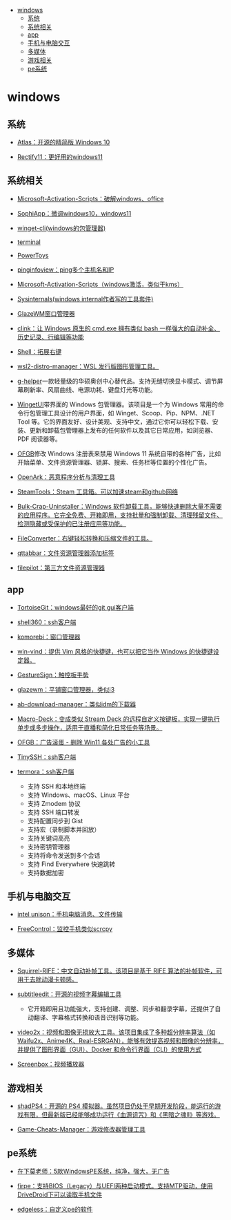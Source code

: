 
<!-- mtoc-start -->

* [windows](#windows)
  * [系统](#系统)
  * [系统相关](#系统相关)
  * [app](#app)
  * [手机与电脑交互](#手机与电脑交互)
  * [多媒体](#多媒体)
  * [游戏相关](#游戏相关)
  * [pe系统](#pe系统)

<!-- mtoc-end -->

# windows

## 系统

- [Atlas：开源的精简版 Windows 10](https://github.com/Atlas-OS/Atlas)

- [Rectify11：更好用的windows11](https://github.com/Rectify11/Installer)

## 系统相关

- [Microsoft-Activation-Scripts：破解windows、office](https://github.com/massgravel/Microsoft-Activation-Scripts)

- [SophiApp：微调windows10，windows11](https://github.com/Sophia-Community/SophiApp)

- [winget-cli(windows的包管理器)](https://github.com/microsoft/winget-cli)

- [terminal](https://github.com/microsoft/terminal)

- [PowerToys](https://github.com/microsoft/PowerToys)

- [pinginfoview：ping多个主机名和IP](https://www.nirsoft.net/utils/multiple_ping_tool.html)

- [Microsoft-Activation-Scripts（windows激活，类似于kms）](https://github.com/massgravel/Microsoft-Activation-Scripts)

- [Sysinternals(windows internal作者写的工具套件)](https://docs.microsoft.com/en-us/sysinternals/)

- [GlazeWM窗口管理器](https://github.com/lars-berger/GlazeWM)

- [clink：让 Windows 原生的 cmd.exe 拥有类似 bash 一样强大的自动补全、历史记录、行编辑等功能](https://github.com/chrisant996/clink)

- [Shell：拓展右键](https://github.com/moudey/Shell)

- [wsl2-distro-manager：WSL 发行版图形管理工具。](https://github.com/bostrot/wsl2-distro-manager)

- [g-helper](https://github.com/seerge/g-helper)一款轻量级的华硕奥创中心替代品。支持无缝切换显卡模式、调节屏幕刷新率、风扇曲线、电源功耗、键盘灯光等功能。

- [WingetUI](https://github.com/marticliment/WingetUI)带界面的 Windows 包管理器。该项目是一个为 Windows 常用的命令行包管理工具设计的用户界面，如 Winget、Scoop、Pip、NPM、.NET Tool 等。它的界面友好、设计美观、支持中文，通过它你可以轻松下载、安装、更新和卸载包管理器上发布的任何软件以及其它日常应用，如浏览器、PDF 阅读器等。

- [OFGB](https://github.com/xM4ddy/OFGB)修改 Windows 注册表来禁用 Windows 11 系统自带的各种广告，比如开始菜单、文件资源管理器、锁屏、搜索、任务栏等位置的个性化广告。

- [OpenArk：恶意程序分析与清理工具](https://github.com/BlackINT3/OpenArk)

- [SteamTools：Steam 工具箱。可以加速steam和github网络](https://github.com/BeyondDimension/SteamTools)

- [Bulk-Crap-Uninstaller：Windows 软件卸载工具，能够快速删除大量不需要的应用程序。它完全免费、开箱即用，支持批量和强制卸载、清理残留文件、检测隐藏或受保护的已注册应用等功能。](https://github.com/Klocman/Bulk-Crap-Uninstaller)

- [FileConverter：右键轻松转换和压缩文件的工具。](https://github.com/Tichau/FileConverter)

- [qttabbar：文件资源管理器添加标签](https://github.com/indiff/qttabbar)

- [filepilot：第三方文件资源管理器](https://filepilot.tech/)

## app

- [TortoiseGit：windows最好的git gui客户端](https://github.com/TortoiseGit/TortoiseGit)

- [shell360：ssh客户端](https://github.com/shell360)

- [komorebi：窗口管理器](https://github.com/LGUG2Z/komorebi)

- [win-vind：提供 Vim 风格的快捷键，也可以把它当作 Windows 的快捷键设定器。](https://github.com/pit-ray/win-vind)

- [GestureSign：触控板手势](https://github.com/TransposonY/GestureSign)

- [glazewm：平铺窗口管理器，类似i3](https://github.com/glzr-io/glazewm)

- [ab-download-manager：类似idm的下载器](https://github.com/amir1376/ab-download-manager)

- [Macro-Deck：变成类似 Stream Deck 的远程自定义按键板，实现一键执行单步或多步操作，适用于直播和简化日常任务等场景。](https://github.com/Macro-Deck-App/Macro-Deck)

- [OFGB：广告滚蛋 - 删除 Win11 各处广告的小工具](https://github.com/zetaloop/OFGB)

- [TinySSH：ssh客户端](https://github.com/chenjiaxing6/TinySSH)

- [termora：ssh客户端](https://github.com/TermoraDev/termora)

    - 支持 SSH 和本地终端
    - 支持 Windows、macOS、Linux 平台
    - 支持 Zmodem 协议
    - 支持 SSH 端口转发
    - 支持配置同步到 Gist
    - 支持宏（录制脚本并回放）
    - 支持关键词高亮
    - 支持密钥管理器
    - 支持将命令发送到多个会话
    - 支持 Find Everywhere 快速跳转
    - 支持数据加密

## 手机与电脑交互

- [intel unison：手机电脑消息、文件传输]()

- [FreeControl：监控手机类似scrcpy](https://github.com/pdone/FreeControl)

## 多媒体

- [Squirrel-RIFE：中文自动补帧工具。该项目是基于 RIFE 算法的补帧软件，可用于去除动漫卡顿感。](https://github.com/Justin62628/Squirrel-RIFE)

- [subtitleedit：开源的视频字幕编辑工具](https://github.com/SubtitleEdit/subtitleedit)
    - 它开箱即用且功能强大，支持创建、调整、同步和翻录字幕，还提供了自动翻译、字幕格式转换和语音识别等功能。

- [video2x：视频和图像无损放大工具。该项目集成了多种超分辨率算法（如 Waifu2x、Anime4K、Real-ESRGAN），能够有效提高视频和图像的分辨率，并提供了图形界面（GUI）、Docker 和命令行界面（CLI）的使用方式](https://github.com/k4yt3x/video2x)

- [Screenbox：视频播放器](https://github.com/huynhsontung/Screenbox)

## 游戏相关

- [shadPS4：开源的 PS4 模拟器。虽然项目仍处于早期开发阶段，能运行的游戏有限，但最新版已经能够成功运行《血源诅咒》和《黑暗之魂II》等游戏。](https://github.com/shadps4-emu/shadPS4)

- [Game-Cheats-Manager：游戏修改器管理工具](https://github.com/dyang886/Game-Cheats-Manager)

## pe系统

- [在下莫老师：5款WindowsPE系统，纯净，强大，无广告](https://www.bilibili.com/video/BV19T411G7gW)

- [firpe：支持BIOS（Legacy）与UEFI两种启动模式。支持MTP驱动，使用DriveDroid下可以读取手机文件](https://firpe.cn/)

- [edgeless：自定义pe的软件](https://home.edgeless.top/)
